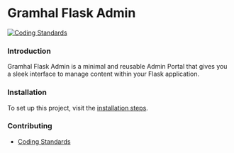 # Gramhal Flask Admin

[![Coding Standards](https://github.com/Gramhal-Foundation/flask_admin/actions/workflows/lint.yml/badge.svg)](https://github.com/Gramhal-Foundation/flask_admin/actions/workflows/lint.yml)

### Introduction
Gramhal Flask Admin is a minimal and reusable Admin Portal that gives you a sleek interface to manage content within your Flask application.

### Installation
To set up this project, visit the [installation steps](./docs/INSTALLATION.md).

### Contributing
- [Coding Standards](./docs/CODING_STANDARDS.md)
